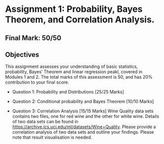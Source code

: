 # Assignment 1: Probability, Bayes Theorem, and Correlation Analysis.
## Final Mark: 50/50

## Objectives
This assignment assesses your understanding of basic statistics, probability, Bayes’ Theorem and linear regression peakl, covered in Modules 1 and 2. The total marks of this assessment is 50, and has 20% contribution to your final score.

- Question 1: Probability and Distributions [25/25 Marks]

- Question 2: Conditional probability and Bayes Theorem [10/10 Marks]

- Question 3: Correlation Analysis [15/15 Marks]
Wine Quality data sets contains two files, one for red wine and the other for white wine. Details of two data sets can be found in https://archive.ics.uci.edu/ml/datasets/Wine+Quality. Please provide a correlation analysis of two data sets and outline your findings. Please note that result visualisation is needed.
